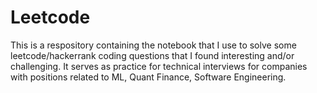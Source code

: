 # Leetcode

This is a respository containing the notebook that I use to solve some leetcode/hackerrank coding questions that I found interesting and/or challenging. It serves as practice for technical interviews for companies with positions related to ML, Quant Finance, Software Engineering.
